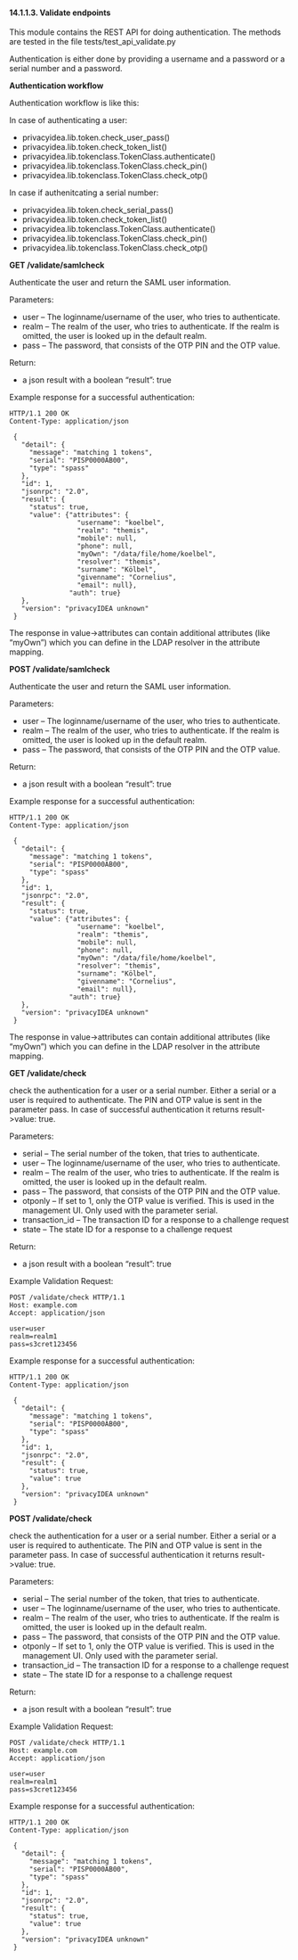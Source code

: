 #### 14.1.1.3. Validate endpoints

This module contains the REST API for doing authentication. The methods are tested in the file tests/test_api_validate.py

Authentication is either done by providing a username and a password or a serial number and a password.

**Authentication workflow**

Authentication workflow is like this:

In case of authenticating a user:

* privacyidea.lib.token.check_user_pass()
* privacyidea.lib.token.check_token_list()
* privacyidea.lib.tokenclass.TokenClass.authenticate()
* privacyidea.lib.tokenclass.TokenClass.check_pin()
* privacyidea.lib.tokenclass.TokenClass.check_otp()

In case if authenitcating a serial number:

* privacyidea.lib.token.check_serial_pass()
* privacyidea.lib.token.check_token_list()
* privacyidea.lib.tokenclass.TokenClass.authenticate()
* privacyidea.lib.tokenclass.TokenClass.check_pin()
* privacyidea.lib.tokenclass.TokenClass.check_otp()

**GET /validate/samlcheck**

Authenticate the user and return the SAML user information.

Parameters:

* user – The loginname/username of the user, who tries to authenticate.
* realm – The realm of the user, who tries to authenticate. If the realm is omitted, the user is looked up in the default realm.
* pass – The password, that consists of the OTP PIN and the OTP value.

Return:

* a json result with a boolean “result”: true

Example response for a successful authentication:

```
HTTP/1.1 200 OK
Content-Type: application/json

 {
   "detail": {
     "message": "matching 1 tokens",
     "serial": "PISP0000AB00",
     "type": "spass"
   },
   "id": 1,
   "jsonrpc": "2.0",
   "result": {
     "status": true,
     "value": {"attributes": {
                 "username": "koelbel",
                 "realm": "themis",
                 "mobile": null,
                 "phone": null,
                 "myOwn": "/data/file/home/koelbel",
                 "resolver": "themis",
                 "surname": "Kölbel",
                 "givenname": "Cornelius",
                 "email": null},
               "auth": true}
   },
   "version": "privacyIDEA unknown"
 }
```

The response in value->attributes can contain additional attributes (like “myOwn”) which you can define in the LDAP resolver in the attribute mapping.

**POST /validate/samlcheck**

Authenticate the user and return the SAML user information.

Parameters:

* user – The loginname/username of the user, who tries to authenticate.
* realm – The realm of the user, who tries to authenticate. If the realm is omitted, the user is looked up in the default realm.
* pass – The password, that consists of the OTP PIN and the OTP value.

Return:

* a json result with a boolean “result”: true

Example response for a successful authentication:

```
HTTP/1.1 200 OK
Content-Type: application/json

 {
   "detail": {
     "message": "matching 1 tokens",
     "serial": "PISP0000AB00",
     "type": "spass"
   },
   "id": 1,
   "jsonrpc": "2.0",
   "result": {
     "status": true,
     "value": {"attributes": {
                 "username": "koelbel",
                 "realm": "themis",
                 "mobile": null,
                 "phone": null,
                 "myOwn": "/data/file/home/koelbel",
                 "resolver": "themis",
                 "surname": "Kölbel",
                 "givenname": "Cornelius",
                 "email": null},
               "auth": true}
   },
   "version": "privacyIDEA unknown"
 }
```

The response in value->attributes can contain additional attributes (like “myOwn”) which you can define in the LDAP resolver in the attribute mapping.

**GET /validate/check**

check the authentication for a user or a serial number. Either a serial or a user is required to authenticate. The PIN and OTP value is sent in the parameter pass. In case of successful authentication it returns result->value: true.

Parameters:

* serial – The serial number of the token, that tries to authenticate.
* user – The loginname/username of the user, who tries to authenticate.
* realm – The realm of the user, who tries to authenticate. If the realm is omitted, the user is looked up in the default realm.
* pass – The password, that consists of the OTP PIN and the OTP value.
* otponly – If set to 1, only the OTP value is verified. This is used in the management UI. Only used with the parameter serial.
* transaction_id – The transaction ID for a response to a challenge request
* state – The state ID for a response to a challenge request

Return:

* a json result with a boolean “result”: true

Example Validation Request:

```
POST /validate/check HTTP/1.1
Host: example.com
Accept: application/json

user=user
realm=realm1
pass=s3cret123456
```

Example response for a successful authentication:

```
HTTP/1.1 200 OK
Content-Type: application/json

 {
   "detail": {
     "message": "matching 1 tokens",
     "serial": "PISP0000AB00",
     "type": "spass"
   },
   "id": 1,
   "jsonrpc": "2.0",
   "result": {
     "status": true,
     "value": true
   },
   "version": "privacyIDEA unknown"
 }
```

**POST /validate/check**

check the authentication for a user or a serial number. Either a serial or a user is required to authenticate. The PIN and OTP value is sent in the parameter pass. In case of successful authentication it returns result->value: true.

Parameters:

* serial – The serial number of the token, that tries to authenticate.
* user – The loginname/username of the user, who tries to authenticate.
* realm – The realm of the user, who tries to authenticate. If the realm is omitted, the user is looked up in the default realm.
* pass – The password, that consists of the OTP PIN and the OTP value.
* otponly – If set to 1, only the OTP value is verified. This is used in the management UI. Only used with the parameter serial.
* transaction_id – The transaction ID for a response to a challenge request
* state – The state ID for a response to a challenge request

Return:

* a json result with a boolean “result”: true

Example Validation Request:

```
POST /validate/check HTTP/1.1
Host: example.com
Accept: application/json

user=user
realm=realm1
pass=s3cret123456
```

Example response for a successful authentication:

```
HTTP/1.1 200 OK
Content-Type: application/json

 {
   "detail": {
     "message": "matching 1 tokens",
     "serial": "PISP0000AB00",
     "type": "spass"
   },
   "id": 1,
   "jsonrpc": "2.0",
   "result": {
     "status": true,
     "value": true
   },
   "version": "privacyIDEA unknown"
 }
```